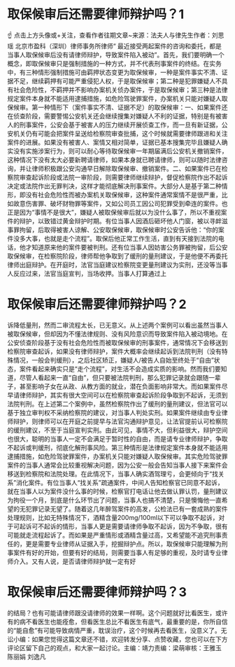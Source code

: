 # 取保候审后还需要律师辩护吗？1

☝ 点击上方头像或+关注，查看作者往期文章~来源：法夫人与律先生作者：刘思瑶 北京市盈科（深圳）律师事务所律师“ 最近接受两起案件的咨询和委托，都是当事人取保候审后没有请律师辩护，导致案件陷入被动”。首先，我们要明确一个概念，即取保候审只是强制措施的一种方式，并不代表刑事案件的终结。在实务中，有三种情形强制措施可由羁押状态变更为取保候审，一种是案件事实不清、证据不足，继续羁押有可能严重侵犯人权，于是取保候审；第二种是犯罪嫌疑人不具有社会危险性，不羁押并不影响办案机关侦办案件，于是取保候审；第三种是法律规定案件本身就不能适用逮捕措施，如危险驾驶罪案件，办案机关只能对嫌疑人取保候审。第一种情形下（案件事实不清、证据不足）的取保候审：一、如果案件还在侦查阶段，需要警惕公安机关还会继续搜集对嫌疑人不利的证据，特别是有被害人的刑事案件，公安会基于被害人的压力继续开展侦查工作，而一旦有新证据，公安机关仍有可能会把案件呈送给检察院审查批捕，这个时候就需要律师跟进和关注案件的进展。如果没有被害人、案情又相对简单，证据已基本搜集完毕且嫌疑人确实没有实施涉案行为，则可以耐心等待取保候审一年期届满后公安机关撤销案件，这种情况下没有太大必要新聘请律师，如果本身就已聘请律师，则可以随时法律咨询，并让律师积极跟公安沟通早日解除取保候审、撤销案件。二、如果案件已在检察院审查起诉阶段或法院一审阶段，则需要律师继续辩护，督促检察院作出不起诉决定或法院作出无罪判决，这样才能彻底解决刑事案件。大部分人是基于第二种情形，即没有社会危险性而被办案机关取保候审，这种案件通常案情不是很严重，比如故意伤害罪、破坏财物罪等案件，又如公司员工因公司犯罪受到牵连的案件。也正是因为“事情不是很大”，嫌疑人被取保候审后就以为没什么事了，所以不重视案件的辩护，以致错过黄金辩护时期。有位当事人因酒后砸坏他人门窗，被以寻衅滋事罪拘留，后取得被害人谅解、公安取保候审，取保候审时公安告诉他：“你的案件没多大事，也就是走个流程”。取保后他正常工作生活，直到有天接到法院的电话，他才知道原来他的案件要被判刑。还有位当事人因妨害公务罪被拘留，后公安取保候审，在检察院阶段，律师帮他争取到了缓刑的量刑建议，于是他便不再委托律师出庭辩护。在开庭时，法官当庭建议检察院变更量刑建议为实刑，还没等当事人反应过来，法官当庭宣判，当场收押。当事人打算通过上

# 取保候审后还需要律师辩护吗？2

诉降低量刑，然而二审流程太长，已无意义。从上述两个案例可以看出虽然当事人被取保候审，但却因为不懂法律规则、没有风险意识而导致案件陷入被动境地。在公安侦查阶段基于没有社会危险性而被取保候审的刑事案件，通常情况下会移送到检察院审查起诉，如果没有律师辩护，案件大概率会继续起诉到法院判刑（没有特殊情况，一般会判缓刑），之后社区矫正，嫌疑人/被告人自始至终处于“自由”状态，案件看起来确实只是“走个流程”，对生活不会造成实质的影响。然而我们要知道，尽管人看起来一直“自由”，但只要被法院判刑，那么犯罪记录就会跟随一辈子，甚至影响子女在从政、从教方面的就业，潜在负面影响非常大。而如果案件尽早请律师辩护，其实有很大空间可以在检察院审查起诉阶段争取到不起诉，无须到法院判刑。在上述第二个案例中，虽然检察院作出了缓刑的量刑建议，但法官可以基于独立审判权不采纳检察院的建议，对当事人判处实刑。如果案件继续由专业律师辩护，则律师可以在开庭之前提早与法官沟通辩护意见，让法官提前认可检察院的缓刑建议，不至于当庭宣判实刑。由此可见，事情不大，但利益很大，辩护空间也很大，聪明的当事人一定不会满足于暂时性的自由，而是请专业律师辩护，争取不起诉或判缓刑，彻底化解刑事风险。第三种情形是法律规定案件本身就不能适用逮捕措施，如危险驾驶罪案件，办案机关只能对嫌疑人取保候审。其实危险驾驶罪案件的当事人通常会比较重视解决问题，因为公安一般会告知当事人接下来案件会移送到检察院和法院处理。在此情况下，当事人确实酒驾理亏，会更倾向于“找关系”消化案件。有位当事人“找关系”疏通案件，中间人告知检察官已同意不起诉，就在当事人以为案件没什么事的时候，检察官打电话让他去做认罪认罚，量刑建议为拘役一个月，到底是什么环节出了问题，当事人也搞不清楚，只是懊悔他一直希望的无犯罪记录无望了。随着这几年醉驾案件的高发，公检法已有一套成熟的案件处理规则，比如无特殊情况下，酒精含量200mg/100ml以下可以争取不起诉，对于可起诉可不起诉的情形，当事人更是需要请律师争取不起诉，因为不争取，很有可能就走流程起诉了。而如果是严重情形或酒精含量过高，又希望能不追究刑事责任的，更是需要专业律师从证据入手，挖掘辩护点。所以，取保候审只能理解为刑事案件有好的开始，但要有好的结局，则需要当事人有足够的重视，及时请专业律师介入。又有人说，是否请律师辩护就一定有好

# 取保候审后还需要律师辩护吗？3

的结局？也有可能请律师跟没请律师的效果一样啊。这个问题就好比看医生，或许有的病不看医生也能痊愈，但看医生总比不看医生有底气，最重要的是，你所自信的“能自愈”有可能导致病情严重，耽误治疗，这个时候再去看医生，没意义了。无讼小编：如果您觉得这篇文章还不错，欢迎转发分享、点赞收藏，您也可以在下方评论区留下自己的观点，和大家一起讨论。主编：靖力责编：梁萌审核：王雅玉 陈丽娟 刘逸凡

